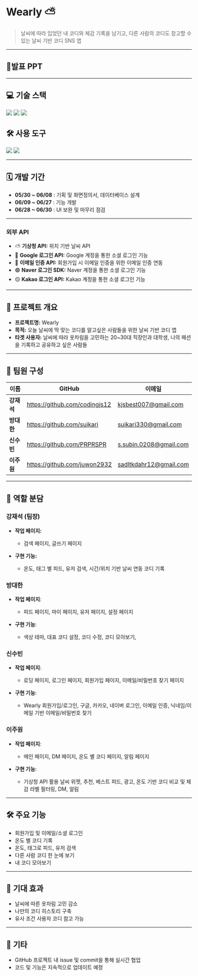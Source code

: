 # Wearly ⛅ 
> 날씨에 따라 입었던 내 코디와 체감 기록을 남기고, 다른 사람의 코디도 참고할 수 있는 날씨 기반 코디 SNS 앱 

---

##  📑발표 PPT

---

## 💻 기술 스택
<div>
  <img src="https://img.shields.io/badge/flutter-02569B?style=for-the-badge&logo=flutter&logoColor=white">
  <img src="https://img.shields.io/badge/firebase-DD2C00?style=for-the-badge&logo=firebase&logoColor=white">
  <img src="https://img.shields.io/badge/dart-0175C2?style=for-the-badge&logo=dart&logoColor=white">
</div>

## 🛠 사용 도구
<div>
  <img src="https://img.shields.io/badge/androidstudio-3DDC84?style=for-the-badge&logo=androidstudio&logoColor=white">
  <img src="https://img.shields.io/badge/figma-F24E1E?style=for-the-badge&logo=figma&logoColor=white">

</div>

---

## 🗓 개발 기간

- **05/30 ~ 06/08** : 기획 및 화면정의서, 데이터베이스 설계  
- **06/09 ~ 06/27** : 기능 개발  
- **06/28 ~ 06/30** : UI 보완 및 마무리 점검

---


### 외부 API
- ⛅  **기상청 API:** 위치 기반 날씨 API
- 🔐 **Google 로그인 API:** Google 계정을 통한 소셜 로그인 기능
- 📩 **이메일 인증 API:** 회원가입 시 이메일 인증을 위한 이메일 인증 연동
- 🟢 **Naver 로그인 SDK:** Naver 계정을 통한 소셜 로그인 기능
- 🟡 **Kakao 로그인 API:** Kakao 계정을 통한 소셜 로그인 기능

---

## 📌 프로젝트 개요

- **프로젝트명:** Wearly
- **목적:** 오늘 날씨에 딱 맞는 코디를 알고싶은 사람들을 위한 날씨 기반 코디 앱
- **타겟 사용자:** 날씨에 따라 옷차림을 고민하는 20~30대 직장인과 대학생, 나의 패션을 기록하고 공유하고 싶은 사람들

---

## 👥 팀원 구성

| 이름 | GitHub | 이메일 |
|------|--------|--------|
| **강재석** | https://github.com/codingjs12 | kjsbest007@gmail.com |
| **방대한** | https://github.com/suikari | suikari330@gmail.com |
| **신수빈** | https://github.com/PRPRSPR | s.subin.0208@gmail.com |
| **이주원** | https://github.com/juwon2932 | sadltkdahr12@gmail.com |

---

## 👥 역할 분담

 ### 강재석 (팀장)
- **작업 페이지:**
   - 검색 페이지, 글쓰기 페이지

- **구현 기능:**
  - 온도, 태그 별 피드, 유저 검색, 시간/위치 기반 날씨 연동 코디 기록

 ### 방대한
- **작업 페이지**:
   - 피드 페이지, 마이 페이지, 유저 페이지, 설정 페이지
 
- **구현 기능**:
  - 색상 테마, 대표 코디 설정, 코디 수정, 코디 모아보기, 

### 신수빈
 - **작업 페이지**:
     - 로딩 페이지, 로그인 페이지, 회원가입 페이지, 이메일/비밀번호 찾기 페이지

- **구현 기능**:
   - Wearly 회원가입/로그인, 구글, 카카오, 네이버 로그인, 이메일 인증, 닉네임/이메일 기반 이메일/비밀번호 찾기
  
### 이주원
- **작업 페이지**:
  - 메인 페이지, DM 페이지, 온도 별 코디 페이지, 알림 페이지
    
- **구현 기능**:
  - 기상청 API 활용 날씨 위젯, 추천, 베스트 피드, 광고, 온도 기반 코디 비교 및 체감 라벨 필터링, DM, 알림

---

## 🛠️ 주요 기능

- 회원가입 및 이메일/소셜 로그인
- 온도 별 코디 기록
- 온도, 태그로 피드, 유저 검색
- 다른 사람 코디 한 눈에 보기
- 내 코디 모아보기

---


## 🎯 기대 효과

- 날씨에 따른 옷차림 고민 감소
- 나만의 코디 히스토리 구축
- 유사 조건 사용자 코디 참고 가능

---

## 📎 기타

- GitHub 프로젝트 내 issue 및 commit을 통해 실시간 협업  
- 코드 및 기능은 지속적으로 업데이트 예정  
